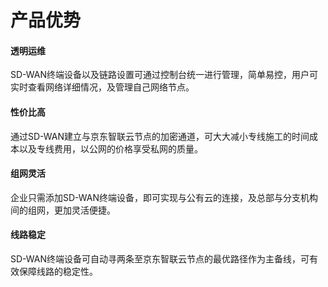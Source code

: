 # 产品优势

#### 透明运维
SD-WAN终端设备以及链路设置可通过控制台统一进行管理，简单易控，用户可实时查看网络详细情况，及管理自己网络节点。
#### 性价比高
通过SD-WAN建立与京东智联云节点的加密通道，可大大减小专线施工的时间成本以及专线费用，以公网的价格享受私网的质量。
#### 组网灵活
企业只需添加SD-WAN终端设备，即可实现与公有云的连接，及总部与分支机构间的组网，更加灵活便捷。
#### 线路稳定
SD-WAN终端设备可自动寻两条至京东智联云节点的最优路径作为主备线，可有效保障线路的稳定性。

